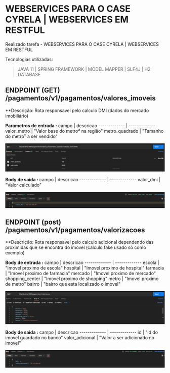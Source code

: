# WEBSERVICES PARA O CASE CYRELA | WEBSERVICES EM RESTFUL
Realizado tarefa - WEBSERVICES PARA O CASE CYRELA | WEBSERVICES EM RESTFUL

Tecnologias utilizadas:
  > JAVA 11 |
  > SPRING FRAMEWORK |
  > MODEL MAPPER |
  > SLF4J |
  > H2 DATABASE 

## ENDPOINT (GET) /pagamentos/v1/pagamentos/valores_imoveis ##
  
  **Descrição: Rota responsavel pelo calculo DMI (dados do mercado imobiliário)
  
**Parametros de entrada :**
campo  | descricao
------------- | -------------
valor_metro  | "Valor base do metro² na região"
metro_quadrado  | "Tamanho do metro² a ser vendido"

![alt text](initial-payment/assets/1.PNG)
   
**Body de saída :** 
campo  | descricao
------------- | -------------
valor_dmi | "Valor calculado"

![alt text](initial-payment/assets/2.PNG)

## ENDPOINT (post) /pagamentos/v1/pagamentos/valorizacoes ##

  **Descrição: Rota responsavel pelo calculo adicional dependendo das proximidas que se encontra do imovel (calculo fake usado só como exemplo)
  
**Body de entrada :**
campo  | descricao
------------- | -------------
escola  | "Imovel proximo de escola"
hospital  | "Imovel proximo de hospital"
farmacia  | "Imovel proximo de farmacia"
mercado  | "Imovel proximo de mercado"
shopping_center  | "Imovel proximo de shopping"
metro  | "Imovel proximo de metro"
bairro  | "bairro que esta localizado o imovel"

![alt text](initial-payment/assets/3.PNG)

**Body de saida :**
campo  | descricao
------------- | -------------
id  | "id do imovel guardado no banco"
valor_adicional  | "Valor a ser adicionado no imovel"

![alt text](initial-payment/assets/4.PNG)

